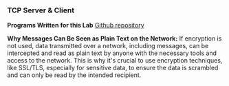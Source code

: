 ### TCP Server & Client

**Programs Written for this Lab**
[Github repository](https://github.com/ichi-theinterface/socket-programing-cpp)

**Why Messages Can Be Seen as Plain Text on the Network:**
If encryption is not used, data transmitted over a network, including messages, can be intercepted and read as plain text by anyone with the necessary tools and access to the network. This is why it's crucial to use encryption techniques, like SSL/TLS, especially for sensitive data, to ensure the data is scrambled and can only be read by the intended recipient.

